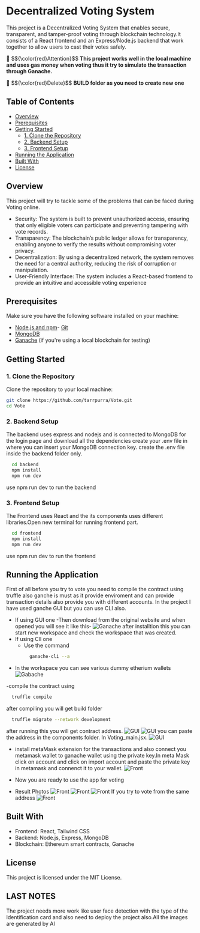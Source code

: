 # Decentralized Voting System
This project is a Decentralized Voting System that enables secure, transparent, and tamper-proof voting through blockchain technology.It consists of a React frontend and an Express/Node.js backend that work together to allow users to cast their votes safely.
<p>🚨 $${\color{red}Attention}$$ <b>This project  works well in the local machine and uses gas money when voting thus it try to simulate the transaction through Ganache.</b></p>
<p>🚨 $${\color{red}Delete}$$ <b> BUILD folder as you need to create new one </b> </p>

## Table of Contents

- [Overview](#overview)
- [Prerequisites](#prerequisites)
- [Getting Started](#getting-started)
  - [1. Clone the Repository](#1-clone-the-repository)
  - [2. Backend Setup](#2-backend-setup)
  - [3. Frontend Setup](#3-frontend-setup)
- [Running the Application](#running-the-application)
- [Built With](#built-with)
- [License](#license)

## Overview
This project will try to tackle some of the problems that can be faced during Voting online.
- Security: The system is built to prevent unauthorized access, ensuring that only eligible voters can participate and preventing tampering with vote records.
- Transparency: The blockchain’s public ledger allows for transparency, enabling anyone to verify the results without compromising voter privacy.
- Decentralization: By using a decentralized network, the system removes the need for a central authority, reducing the risk of corruption or manipulation.
- User-Friendly Interface: The system includes a React-based frontend to provide an intuitive and accessible voting experience

## Prerequisites

Make sure you have the following software installed on your machine:
- [Node.js and npm](https://nodejs.org/)- [Git](https://git-scm.com/)
- [MongoDB](https://www.mongodb.com/)
- [Ganache](https://trufflesuite.com/ganache/) (if you're using a local blockchain for testing)

## Getting Started

### 1. Clone the Repository

Clone the repository to your local machine:
```bash 
git clone https://github.com/tarrpurra/Vote.git
cd Vote
```

### 2. Backend Setup
<p>
The backend uses express and nodejs and is connected to MongoDB for the login page and download all the dependencies
create your .env file in where you can insert your MongoDB connection key. create the .env file inside the backend folder only.
</p>

```bash
  cd backend
  npm install
  npm run dev
```
use npm run dev to run the backend

### 3. Frontend Setup
The Frontend uses React and the its components uses different libraries.Open new terminal for running frontend part.
```bash
  cd frontend
  npm install
  npm run dev
```
use npm run dev to run the frontend


## Running the Application
First of all before you try to vote you need to compile the contract using truffle also ganche is must as it provide enviroment and can provide transaction details also provide you with different accounts. In the project I have used ganche GUI but you can use CLI also.
- If using GUI one
  -Then download from the original website and when opened you will see it like this-
  ![Ganache](https://github.com/tarrpurra/Vote/blob/main/images/gancahe-Gui.png "Ganache")
after installtion this you can start new workspace and check the workspace that was created.
- If using ClI one
   - Use the command
     ```bash
       ganache-cli --a
     ```
- In the workspace you can see various dummy etherium wallets
    ![Gabache](https://github.com/tarrpurra/Vote/blob/main/images/gancahe-Gui2.png"Ganache")

-compile the contract using 
```bash
  truffle compile
```
after compiling you will get build folder 
```bash
  truffle migrate --network development
```
after running this you will get contract address.
![GUI](https://github.com/tarrpurra/Vote/blob/main/images/gancahe-Gui3.png "GUI")
![GUI](https://github.com/tarrpurra/Vote/blob/main/images/Ganche.png "GUI")
you can paste the address in the components folder. In Voting_main.jsx.
     ![GUI](https://github.com/tarrpurra/Vote/blob/main/images/gancahe-Gui3.png "GUI")

  - install metaMask extension  for the transactions and also connect you metamask wallet to ganache wallet using the private key.In meta Mask click on account and click on import account and paste the private key in metamask and connenct it to your wallet. 
     ![Front](https://github.com/tarrpurra/Vote/blob/main/images/frontend.png "frontend")
    
- Now you are ready to use the app for voting
- Result Photos
    ![Front](https://github.com/tarrpurra/Vote/blob/main/images/front1.png "frontend")
    ![Front](https://github.com/tarrpurra/Vote/blob/main/images/front2.png "frontend")
    ![Front](https://github.com/tarrpurra/Vote/blob/main/images/front3.png "frontend")
  If you try to vote from the same address 
    ![Front](https://github.com/tarrpurra/Vote/blob/main/images/front4.png "frontend")
  


## Built With

- Frontend: React, Tailwind CSS
- Backend: Node.js, Express, MongoDB
- Blockchain: Ethereum smart contracts, Ganache

## License

This project is licensed under the MIT License.

## LAST NOTES
The project needs more work like user face detection with the type of the Identification card and also need to deploy the project also.All the images are generated by AI
